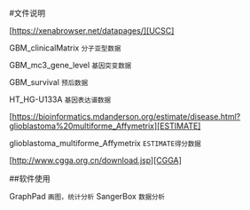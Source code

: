 #文件说明

[https://xenabrowser.net/datapages/][UCSC]

GBM_clinicalMatrix `分子亚型数据` 

GBM_mc3_gene_level `基因突变数据` 

GBM_survival `预后数据` 

HT_HG-U133A `基因表达谱数据` 

[https://bioinformatics.mdanderson.org/estimate/disease.html?glioblastoma%20multiforme_Affymetrix][ESTIMATE] 

glioblastoma_multiforme_Affymetrix `ESTIMATE得分数据`

[http://www.cgga.org.cn/download.jsp][CGGA]

##软件使用

GraphPad `画图，统计分析`
SangerBox `数据分析`

[UCSC]: https://xenabrowser.net/datapages/

[ESTIMATE]: https://bioinformatics.mdanderson.org/estimate/disease.html?glioblastoma%20multiforme_Affymetrix

[CGGA]: http://www.cgga.org.cn/download.jsp
